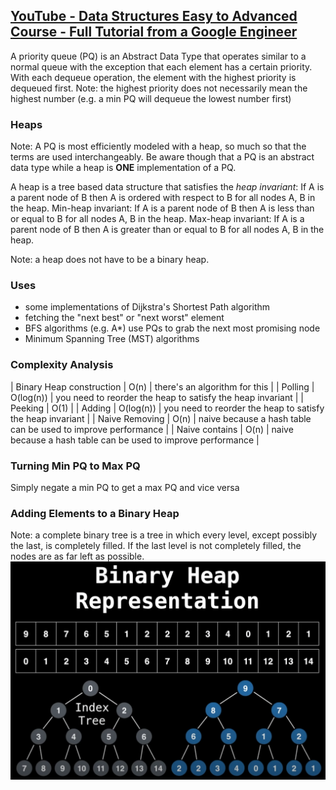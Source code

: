 ## [YouTube - Data Structures Easy to Advanced Course - Full Tutorial from a Google Engineer](https://youtu.be/RBSGKlAvoiM?t=5493)
A priority queue (PQ) is an Abstract Data Type that operates similar to a normal queue with the exception that each element has a certain priority.
With each dequeue operation, the element with the highest priority is dequeued first.
Note: the highest priority does not necessarily mean the highest number (e.g. a min PQ will dequeue the lowest number first)

### Heaps
Note: A PQ is most efficiently modeled with a heap, so much so that the terms are used interchangeably. Be aware though that a PQ is an abstract data type while a heap is **ONE** implementation of a PQ.

A heap is a tree based data structure that satisfies the *heap invariant*: If A is a parent node of B then A is ordered with respect to B for all nodes A, B in the heap.
Min-heap invariant: If A is a parent node of B then A is less than or equal to B for all nodes A, B in the heap.
Max-heap invariant: If A is a parent node of B then A is greater than or equal to B for all nodes A, B in the heap.

Note: a heap does not have to be a binary heap.

### Uses
- some implementations of Dijkstra's Shortest Path algorithm
- fetching the "next best" or "next worst" element
- BFS algorithms (e.g. A\*) use PQs to grab the next most promising node
- Minimum Spanning Tree (MST) algorithms

### Complexity Analysis
| Binary Heap construction | O(n) | there's an algorithm for this |
| Polling | O(log(n)) | you need to reorder the heap to satisfy the heap invariant |
| Peeking | O(1) |
| Adding | O(log(n)) | you need to reorder the heap to satisfy the heap invariant |
| Naive Removing | O(n) | naive because a hash table can be used to improve performance |
| Naive contains | O(n) | naive because a hash table can be used to improve performance |

### Turning Min PQ to Max PQ
Simply negate a min PQ to get a max PQ and vice versa

### Adding Elements to a Binary Heap
Note: a complete binary tree is a tree in which every level, except possibly the last, is completely filled. If the last level is not completely filled, the nodes are as far left as possible.
![binary heap representation](./imgs/binary-heap-representation.png "binary heap representation")
